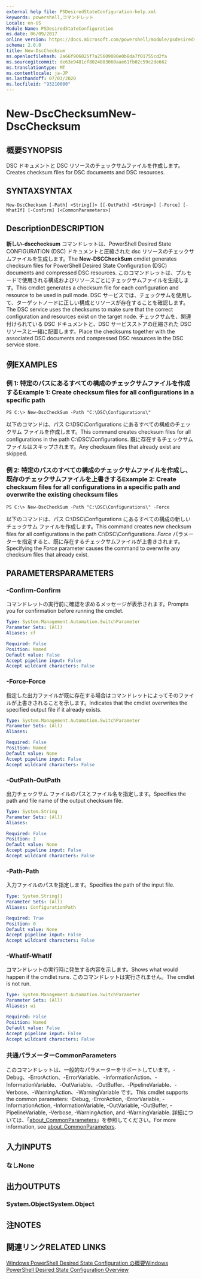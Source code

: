 ```yaml
---
external help file: PSDesiredStateConfiguration-help.xml
keywords: powershell,コマンドレット
Locale: en-US
Module Name: PSDesiredStateConfiguration
ms.date: 06/09/2017
online version: https://docs.microsoft.com/powershell/module/psdesiredstateconfiguration/new-dscchecksum?view=powershell-7&WT.mc_id=ps-gethelp
schema: 2.0.0
title: New-DscChecksum
ms.openlocfilehash: 2a66f906025f7a25609080e0b8da7f01755cd2fa
ms.sourcegitcommit: de63e9481cf8024883060aae61fb02c59c2de662
ms.translationtype: MT
ms.contentlocale: ja-JP
ms.lasthandoff: 07/03/2020
ms.locfileid: "93210080"
---
```

# <span data-ttu-id="121f3-103">New-DscChecksum</span><span class="sxs-lookup"><span data-stu-id="121f3-103">New-DscChecksum</span></span>

## <span data-ttu-id="121f3-104">概要</span><span class="sxs-lookup"><span data-stu-id="121f3-104">SYNOPSIS</span></span>
<span data-ttu-id="121f3-105">DSC ドキュメントと DSC リソースのチェックサムファイルを作成します。</span><span class="sxs-lookup"><span data-stu-id="121f3-105">Creates checksum files for DSC documents and DSC resources.</span></span>

## <span data-ttu-id="121f3-106">SYNTAX</span><span class="sxs-lookup"><span data-stu-id="121f3-106">SYNTAX</span></span>

```
New-DscChecksum [-Path] <String[]> [[-OutPath] <String>] [-Force] [-WhatIf] [-Confirm] [<CommonParameters>]
```

## <span data-ttu-id="121f3-107">Description</span><span class="sxs-lookup"><span data-stu-id="121f3-107">DESCRIPTION</span></span>

<span data-ttu-id="121f3-108">**新しい-dscchecksum** コマンドレットは、PowerShell Desired State CONFIGURATION (DSC) ドキュメントと圧縮された dsc リソースのチェックサムファイルを生成します。</span><span class="sxs-lookup"><span data-stu-id="121f3-108">The **New-DSCCheckSum** cmdlet generates checksum files for PowerShell Desired State Configuration (DSC) documents and compressed DSC resources.</span></span>
<span data-ttu-id="121f3-109">このコマンドレットは、プルモードで使用される構成およびリソースごとにチェックサムファイルを生成します。</span><span class="sxs-lookup"><span data-stu-id="121f3-109">This cmdlet generates a checksum file for each configuration and resource to be used in pull mode.</span></span>
<span data-ttu-id="121f3-110">DSC サービスでは、チェックサムを使用して、ターゲットノードに正しい構成とリソースが存在することを確認します。</span><span class="sxs-lookup"><span data-stu-id="121f3-110">The DSC service uses the checksums to make sure that the correct configuration and resources exist on the target node.</span></span>
<span data-ttu-id="121f3-111">チェックサムを、関連付けられている DSC ドキュメントと、DSC サービスストアの圧縮された DSC リソースと一緒に配置します。</span><span class="sxs-lookup"><span data-stu-id="121f3-111">Place the checksums together with the associated DSC documents and compressed DSC resources in the DSC service store.</span></span>

## <span data-ttu-id="121f3-112">例</span><span class="sxs-lookup"><span data-stu-id="121f3-112">EXAMPLES</span></span>

### <span data-ttu-id="121f3-113">例 1: 特定のパスにあるすべての構成のチェックサムファイルを作成する</span><span class="sxs-lookup"><span data-stu-id="121f3-113">Example 1: Create checksum files for all configurations in a specific path</span></span>

```
PS C:\> New-DscCheckSum -Path "C:\DSC\Configurations\"
```

<span data-ttu-id="121f3-114">以下のコマンドは、パス C:\DSC\Configurations にあるすべての構成のチェックサム ファイルを作成します。</span><span class="sxs-lookup"><span data-stu-id="121f3-114">This command creates checksum files for all configurations in the path C:\DSC\Configurations.</span></span>
<span data-ttu-id="121f3-115">既に存在するチェックサムファイルはスキップされます。</span><span class="sxs-lookup"><span data-stu-id="121f3-115">Any checksum files that already exist are skipped.</span></span>

### <span data-ttu-id="121f3-116">例 2: 特定のパスのすべての構成のチェックサムファイルを作成し、既存のチェックサムファイルを上書きする</span><span class="sxs-lookup"><span data-stu-id="121f3-116">Example 2: Create checksum files for all configurations in a specific path and overwrite the existing checksum files</span></span>

```
PS C:\> New-DscCheckSum -Path "C:\DSC\Configurations\" -Force
```

<span data-ttu-id="121f3-117">以下のコマンドは、パス C:\DSC\Configurations にあるすべての構成の新しいチェックサム ファイルを作成します。</span><span class="sxs-lookup"><span data-stu-id="121f3-117">This command creates new checksum files for all configurations in the path C:\DSC\Configurations.</span></span>
<span data-ttu-id="121f3-118">*Force* パラメーターを指定すると、既に存在するチェックサムファイルが上書きされます。</span><span class="sxs-lookup"><span data-stu-id="121f3-118">Specifying the *Force* parameter causes the command to overwrite any checksum files that already exist.</span></span>

## <span data-ttu-id="121f3-119">PARAMETERS</span><span class="sxs-lookup"><span data-stu-id="121f3-119">PARAMETERS</span></span>

### <span data-ttu-id="121f3-120">-Confirm</span><span class="sxs-lookup"><span data-stu-id="121f3-120">-Confirm</span></span>

<span data-ttu-id="121f3-121">コマンドレットの実行前に確認を求めるメッセージが表示されます。</span><span class="sxs-lookup"><span data-stu-id="121f3-121">Prompts you for confirmation before running the cmdlet.</span></span>

```yaml
Type: System.Management.Automation.SwitchParameter
Parameter Sets: (All)
Aliases: cf

Required: False
Position: Named
Default value: False
Accept pipeline input: False
Accept wildcard characters: False
```

### <span data-ttu-id="121f3-122">-Force</span><span class="sxs-lookup"><span data-stu-id="121f3-122">-Force</span></span>

<span data-ttu-id="121f3-123">指定した出力ファイルが既に存在する場合はコマンドレットによってそのファイルが上書きされることを示します。</span><span class="sxs-lookup"><span data-stu-id="121f3-123">Indicates that the cmdlet overwrites the specified output file if it already exists.</span></span>

```yaml
Type: System.Management.Automation.SwitchParameter
Parameter Sets: (All)
Aliases:

Required: False
Position: Named
Default value: None
Accept pipeline input: False
Accept wildcard characters: False
```

### <span data-ttu-id="121f3-124">-OutPath</span><span class="sxs-lookup"><span data-stu-id="121f3-124">-OutPath</span></span>

<span data-ttu-id="121f3-125">出力チェックサム ファイルのパスとファイル名を指定します。</span><span class="sxs-lookup"><span data-stu-id="121f3-125">Specifies the path and file name of the output checksum file.</span></span>

```yaml
Type: System.String
Parameter Sets: (All)
Aliases:

Required: False
Position: 1
Default value: None
Accept pipeline input: False
Accept wildcard characters: False
```

### <span data-ttu-id="121f3-126">-Path</span><span class="sxs-lookup"><span data-stu-id="121f3-126">-Path</span></span>

<span data-ttu-id="121f3-127">入力ファイルのパスを指定します。</span><span class="sxs-lookup"><span data-stu-id="121f3-127">Specifies the path of the input file.</span></span>

```yaml
Type: System.String[]
Parameter Sets: (All)
Aliases: ConfigurationPath

Required: True
Position: 0
Default value: None
Accept pipeline input: False
Accept wildcard characters: False
```

### <span data-ttu-id="121f3-128">-WhatIf</span><span class="sxs-lookup"><span data-stu-id="121f3-128">-WhatIf</span></span>

<span data-ttu-id="121f3-129">コマンドレットの実行時に発生する内容を示します。</span><span class="sxs-lookup"><span data-stu-id="121f3-129">Shows what would happen if the cmdlet runs.</span></span>
<span data-ttu-id="121f3-130">このコマンドレットは実行されません。</span><span class="sxs-lookup"><span data-stu-id="121f3-130">The cmdlet is not run.</span></span>

```yaml
Type: System.Management.Automation.SwitchParameter
Parameter Sets: (All)
Aliases: wi

Required: False
Position: Named
Default value: False
Accept pipeline input: False
Accept wildcard characters: False
```

### <span data-ttu-id="121f3-131">共通パラメーター</span><span class="sxs-lookup"><span data-stu-id="121f3-131">CommonParameters</span></span>

<span data-ttu-id="121f3-132">このコマンドレットは、一般的なパラメーターをサポートしています。-Debug、-ErrorAction、-ErrorVariable、-InformationAction、-InformationVariable、-OutVariable、-OutBuffer、-PipelineVariable、-Verbose、-WarningAction、-WarningVariable です。</span><span class="sxs-lookup"><span data-stu-id="121f3-132">This cmdlet supports the common parameters: -Debug, -ErrorAction, -ErrorVariable, -InformationAction, -InformationVariable, -OutVariable, -OutBuffer, -PipelineVariable, -Verbose, -WarningAction, and -WarningVariable.</span></span> <span data-ttu-id="121f3-133">詳細については、「[about_CommonParameters](https://go.microsoft.com/fwlink/?LinkID=113216)」を参照してください。</span><span class="sxs-lookup"><span data-stu-id="121f3-133">For more information, see [about_CommonParameters](https://go.microsoft.com/fwlink/?LinkID=113216).</span></span>

## <span data-ttu-id="121f3-134">入力</span><span class="sxs-lookup"><span data-stu-id="121f3-134">INPUTS</span></span>

### <span data-ttu-id="121f3-135">なし</span><span class="sxs-lookup"><span data-stu-id="121f3-135">None</span></span>

## <span data-ttu-id="121f3-136">出力</span><span class="sxs-lookup"><span data-stu-id="121f3-136">OUTPUTS</span></span>

### <span data-ttu-id="121f3-137">System.Object</span><span class="sxs-lookup"><span data-stu-id="121f3-137">System.Object</span></span>

## <span data-ttu-id="121f3-138">注</span><span class="sxs-lookup"><span data-stu-id="121f3-138">NOTES</span></span>

## <span data-ttu-id="121f3-139">関連リンク</span><span class="sxs-lookup"><span data-stu-id="121f3-139">RELATED LINKS</span></span>

[<span data-ttu-id="121f3-140">Windows PowerShell Desired State Configuration の概要</span><span class="sxs-lookup"><span data-stu-id="121f3-140">Windows PowerShell Desired State Configuration Overview</span></span>](/powershell/scripting/dsc/overview/dscforengineers)
